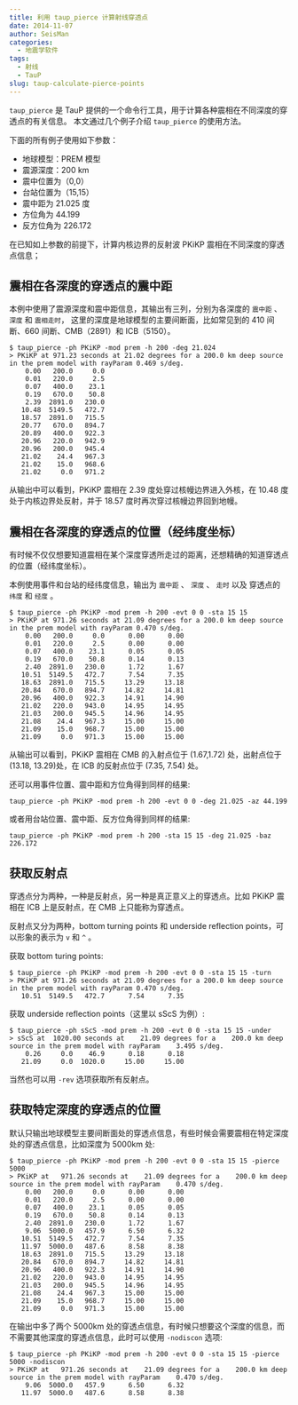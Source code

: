 ```yaml
---
title: 利用 taup_pierce 计算射线穿透点
date: 2014-11-07
author: SeisMan
categories:
  - 地震学软件
tags:
  - 射线
  - TauP
slug: taup-calculate-pierce-points
---
```


`taup_pierce` 是 TauP 提供的一个命令行工具，用于计算各种震相在不同深度的穿透点的有关信息。
本文通过几个例子介绍 `taup_pierce` 的使用方法。

<!--more-->

下面的所有例子使用如下参数：

-   地球模型：PREM 模型
-   震源深度：200 km
-   震中位置为（0,0）
-   台站位置为（15,15）
-   震中距为 21.025 度
-   方位角为 44.199
-   反方位角为 226.172

在已知如上参数的前提下，计算内核边界的反射波 PKiKP 震相在不同深度的穿透点信息；

## 震相在各深度的穿透点的震中距

本例中使用了震源深度和震中距信息，其输出有三列，分别为各深度的 ` 震中距 ` 、 ` 深度 ` 和 ` 震相走时 `，
这里的深度是地球模型的主要间断面，比如常见到的 410 间断、660 间断、CMB（2891）和 ICB（5150）。

    $ taup_pierce -ph PKiKP -mod prem -h 200 -deg 21.024
    > PKiKP at 971.23 seconds at 21.02 degrees for a 200.0 km deep source in the prem model with rayParam 0.469 s/deg.
        0.00   200.0     0.0
        0.01   220.0     2.5
        0.07   400.0    23.1
        0.19   670.0    50.8
        2.39  2891.0   230.0
       10.48  5149.5   472.7
       18.57  2891.0   715.5
       20.77   670.0   894.7
       20.89   400.0   922.3
       20.96   220.0   942.9
       20.96   200.0   945.4
       21.02    24.4   967.3
       21.02    15.0   968.6
       21.02     0.0   971.2

从输出中可以看到，PKiKP 震相在 2.39 度处穿过核幔边界进入外核，在 10.48 度处于内核边界处反射，并于 18.57 度时再次穿过核幔边界回到地幔。

## 震相在各深度的穿透点的位置（经纬度坐标）

有时候不仅仅想要知道震相在某个深度穿透所走过的距离，还想精确的知道穿透点的位置（经纬度坐标）。

本例使用事件和台站的经纬度信息，输出为 ` 震中距 ` 、 ` 深度 ` 、 ` 走时 ` 以及
穿透点的 ` 纬度 ` 和 ` 经度 ` 。

    $ taup_pierce -ph PKiKP -mod prem -h 200 -evt 0 0 -sta 15 15
    > PKiKP at 971.26 seconds at 21.09 degrees for a 200.0 km deep source in the prem model with rayParam 0.470 s/deg.
        0.00   200.0     0.0      0.00      0.00
        0.01   220.0     2.5      0.00      0.00
        0.07   400.0    23.1      0.05      0.05
        0.19   670.0    50.8      0.14      0.13
        2.40  2891.0   230.0      1.72      1.67
       10.51  5149.5   472.7      7.54      7.35
       18.63  2891.0   715.5     13.29     13.18
       20.84   670.0   894.7     14.82     14.81
       20.96   400.0   922.3     14.91     14.90
       21.02   220.0   943.0     14.95     14.95
       21.03   200.0   945.5     14.96     14.95
       21.08    24.4   967.3     15.00     15.00
       21.09    15.0   968.7     15.00     15.00
       21.09     0.0   971.3     15.00     15.00

从输出可以看到，PKiKP 震相在 CMB 的入射点位于 (1.67,1.72) 处，出射点位于
(13.18, 13.29)处，在 ICB 的反射点位于 (7.35, 7.54) 处。

还可以用事件位置、震中距和方位角得到同样的结果:

    taup_pierce -ph PKiKP -mod prem -h 200 -evt 0 0 -deg 21.025 -az 44.199

或者用台站位置、震中距、反方位角得到同样的结果:

    taup_pierce -ph PKiKP -mod prem -h 200 -sta 15 15 -deg 21.025 -baz 226.172

## 获取反射点

穿透点分为两种，一种是反射点，另一种是真正意义上的穿透点。比如 PKiKP 震相在 ICB 上是反射点，在 CMB 上只能称为穿透点。

反射点又分为两种，bottom turning points 和 underside reflection points，可以形象的表示为 `v` 和 `^` 。

获取 bottom turing points:

    $ taup_pierce -ph PKiKP -mod prem -h 200 -evt 0 0 -sta 15 15 -turn
    > PKiKP at 971.26 seconds at 21.09 degrees for a 200.0 km deep source in the prem model with rayParam 0.470 s/deg.
       10.51  5149.5   472.7      7.54      7.35

获取 underside reflection points（这里以 sScS 为例）:

    $ taup_pierce -ph sScS -mod prem -h 200 -evt 0 0 -sta 15 15 -under
    > sScS at  1020.00 seconds at    21.09 degrees for a    200.0 km deep source in the prem model with rayParam    3.495 s/deg.
        0.26     0.0    46.9      0.18      0.18
       21.09     0.0  1020.0     15.00     15.00

当然也可以用 `-rev` 选项获取所有反射点。

## 获取特定深度的穿透点的位置

默认只输出地球模型主要间断面处的穿透点信息，有些时候会需要震相在特定深度处的穿透点信息，比如深度为 5000km 处:

    $ taup_pierce -ph PKiKP -mod prem -h 200 -evt 0 0 -sta 15 15 -pierce 5000
    > PKiKP at   971.26 seconds at    21.09 degrees for a    200.0 km deep source in the prem model with rayParam    0.470 s/deg.
        0.00   200.0     0.0      0.00      0.00
        0.01   220.0     2.5      0.00      0.00
        0.07   400.0    23.1      0.05      0.05
        0.19   670.0    50.8      0.14      0.13
        2.40  2891.0   230.0      1.72      1.67
        9.06  5000.0   457.9      6.50      6.32
       10.51  5149.5   472.7      7.54      7.35
       11.97  5000.0   487.6      8.58      8.38
       18.63  2891.0   715.5     13.29     13.18
       20.84   670.0   894.7     14.82     14.81
       20.96   400.0   922.3     14.91     14.90
       21.02   220.0   943.0     14.95     14.95
       21.03   200.0   945.5     14.96     14.95
       21.08    24.4   967.3     15.00     15.00
       21.09    15.0   968.7     15.00     15.00
       21.09     0.0   971.3     15.00     15.00

在输出中多了两个 5000km 处的穿透点信息，有时候只想要这个深度的信息，而不需要其他深度的穿透点信息，此时可以使用 `-nodiscon` 选项:

    $ taup_pierce -ph PKiKP -mod prem -h 200 -evt 0 0 -sta 15 15 -pierce 5000 -nodiscon
    > PKiKP at   971.26 seconds at    21.09 degrees for a    200.0 km deep source in the prem model with rayParam    0.470 s/deg.
        9.06  5000.0   457.9      6.50      6.32
       11.97  5000.0   487.6      8.58      8.38
